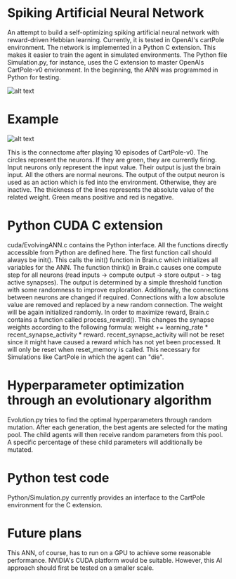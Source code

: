 # Spiking Artificial Neural Network

An attempt to build a self-optimizing spiking artificial neural network with reward-driven Hebbian learning. Currently, it is tested in OpenAI's cartPole environment. The network is implemented in a Python C extension. This makes it easier to train the agent in simulated environments. The Python file Simulation.py, for instance, uses the C extension to master OpenAIs CartPole-v0 environment. In the beginning, the ANN was programmed in Python for testing.

![alt text](https://github.com/AlexanderKoch-Koch/EvolvingANN/blob/LTD/EANN_Performance.PNG "Learning performance in CartPole environment")

# Example
![alt text](https://github.com/AlexanderKoch-Koch/EvolvingANN/blob/master/Example_Connectome.png "example connectome")

This is the connectome after playing 10 episodes of CartPole-v0. The circles represent the neurons. If they are green, they are currently firing. Input neurons only represent the input value. Their output is just the brain input. All the others are normal neurons. The output of the output neuron is used as an action which is fed into the environment. Otherwise, they are inactive. The thickness of the lines represents the absolute value of the related weight. Green means positive and red is negative.

# Python CUDA C extension
cuda/EvolvingANN.c contains the Python interface. All the functions directly accessible from Python are defined here. The first function call should always be init(). This calls the init() function in Brain.c which initializes all variables for the ANN.
The function think() in Brain.c causes one compute step for all neurons (read inputs -> compute output -> store output - > tag active synapses). The output is determined by a simple threshold function with some randomness to improve exploration. Additionally, the connections between neurons are changed if required. Connections with a low absolute value are removed and replaced by a new random connection. The weight will be again initialized randomly.
In order to maximize reward, Brain.c contains a function called process_reward(). This changes the synapse weights according to the following formula: weight += learning_rate * recent_synapse_activity * reward. recent_synapse_activity will not be reset since it might have caused a reward which has not yet been processed. It will only be reset when reset_memory is called. This necessary for Simulations like CartPole in which the agent can "die".

# Hyperparameter optimization through an evolutionary algorithm
Evolution.py tries to find the optimal hyperparameters through random mutation. After each generation, the best agents are selected for the mating pool. The child agents will then receive random parameters from this pool. A specific percentage of these child parameters will additionally be mutated.

# Python test code
Python/Simulation.py currently provides an interface to the CartPole environment for the C extension.

# Future plans
This ANN, of course, has to run on a GPU to achieve some reasonable performance. NVIDIA's CUDA platform would be suitable. However, this AI approach should first be tested on a smaller scale.

